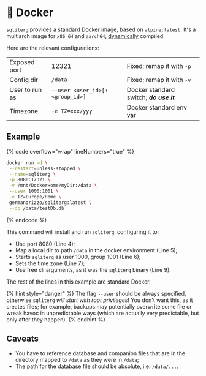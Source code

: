 # 🐳 Docker

`sqliterg` provides a [standard Docker image](https://hub.docker.com/r/germanorizzo/sqliterg), based on `alpine:latest`. It's a multiarch image for `x86_64` and `aarch64`, [dynamically](../../building-and-testing.md#types-of-binaries) compiled.

Here are the relevant configurations:

|                |                                 |                                         |
| -------------- | ------------------------------- | --------------------------------------- |
| Exposed port   | 12321                           | Fixed; remap it with `-p`               |
| Config dir     | `/data`                         | Fixed; remap it with `-v`               |
| User to run as | `--user <user_id>[:<group_id>]` | Docker standard switch; _**do use it**_ |
| Timezone       | `-e TZ=xxx/yyy`                 | Docker standard env var                 |

## Example

{% code overflow="wrap" lineNumbers="true" %}
```bash
docker run -d \
 --restart=unless-stopped \
 --name=sqliterg \
 -p 8080:12321 \
 -v /mnt/DockerHome/myDir:/data \
 --user 1000:1001 \
 -e TZ=Europe/Rome \
 germanorizzo/sqliterg:latest \
 --db /data/testDb.db
```
{% endcode %}

This command will install and run `sqliterg`, configuring it to:

* Use port 8080 (Line 4);
* Map a local dir to path `/data` in the docker environment (Line 5);
* Starts `sqliterg` as user 1000, group 1001 (Line 6);
* Sets the time zone (Line 7);
* Use free cli arguments, as it was the `sqliterg` binary (Line 9).

The rest of the lines in this example are standard Docker.

{% hint style="danger" %}
The flag `--user` should be always specified, otherwise `sqliterg` _will start with root privileges_! You don't want this, as it creates files; for example, backups may potentially overwrite some file or wreak havoc in unpredictable ways (which are actually very predictable, but only after they happen).
{% endhint %}

## Caveats

* You have to reference database and companion files that are in the directory mapped to `/data` as they were in `/data`;
* The path for the database file should be absolute, i.e. `/data/...`.
